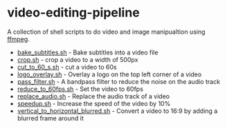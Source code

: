 # video-editing-pipeline
A collection of shell scripts to do video and image manipualtion using [ffmpeg](https://ffmpeg.org/). 


* [bake_subtitles.sh](bake_subtitles.sh) - Bake subtitles into a video file
* [crop.sh](crop.sh) - crop a video to a width of 500px
* [cut_to_60_s.sh](cut_to_60_s.sh) - cut a video to 60s
* [logo_overlay.sh](logo_overlay.sh) - Overlay a logo on the top left corner of a video
* [pass_filter.sh](pass_filter.sh) - A bandpass filter to reduce the noise on the audio track
* [reduce_to_60fps.sh](reduce_to_60fps.sh) - Set the video to 60fps
* [replace_audio.sh](replace_audio.sh) - Replace the audio track of a video
* [speedup.sh](speedup.sh) - Increase the speed of the video by 10%
* [vertical_to_horizontal_blurred.sh](vertical_to_horizontal_blurred.sh) - Convert a video to 16:9 by adding a blurred frame around it